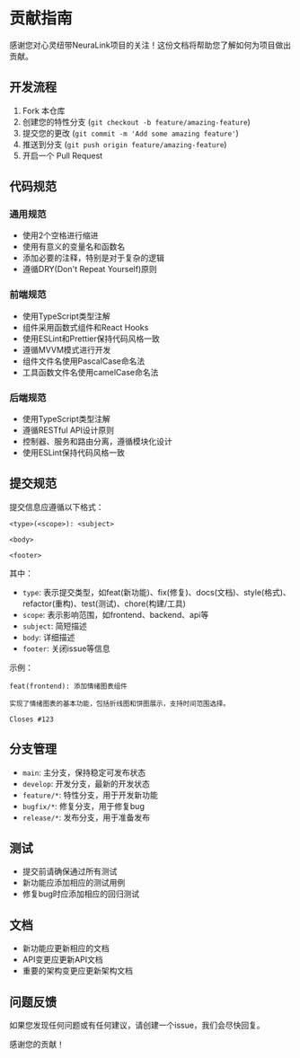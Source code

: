 # 贡献指南

感谢您对心灵纽带NeuraLink项目的关注！这份文档将帮助您了解如何为项目做出贡献。

## 开发流程

1. Fork 本仓库
2. 创建您的特性分支 (`git checkout -b feature/amazing-feature`)
3. 提交您的更改 (`git commit -m 'Add some amazing feature'`)
4. 推送到分支 (`git push origin feature/amazing-feature`)
5. 开启一个 Pull Request

## 代码规范

### 通用规范

- 使用2个空格进行缩进
- 使用有意义的变量名和函数名
- 添加必要的注释，特别是对于复杂的逻辑
- 遵循DRY(Don't Repeat Yourself)原则

### 前端规范

- 使用TypeScript类型注解
- 组件采用函数式组件和React Hooks
- 使用ESLint和Prettier保持代码风格一致
- 遵循MVVM模式进行开发
- 组件文件名使用PascalCase命名法
- 工具函数文件名使用camelCase命名法

### 后端规范

- 使用TypeScript类型注解
- 遵循RESTful API设计原则
- 控制器、服务和路由分离，遵循模块化设计
- 使用ESLint保持代码风格一致

## 提交规范

提交信息应遵循以下格式：

```
<type>(<scope>): <subject>

<body>

<footer>
```

其中：

- `type`: 表示提交类型，如feat(新功能)、fix(修复)、docs(文档)、style(格式)、refactor(重构)、test(测试)、chore(构建/工具)
- `scope`: 表示影响范围，如frontend、backend、api等
- `subject`: 简短描述
- `body`: 详细描述
- `footer`: 关闭issue等信息

示例：

```
feat(frontend): 添加情绪图表组件

实现了情绪图表的基本功能，包括折线图和饼图展示，支持时间范围选择。

Closes #123
```

## 分支管理

- `main`: 主分支，保持稳定可发布状态
- `develop`: 开发分支，最新的开发状态
- `feature/*`: 特性分支，用于开发新功能
- `bugfix/*`: 修复分支，用于修复bug
- `release/*`: 发布分支，用于准备发布

## 测试

- 提交前请确保通过所有测试
- 新功能应添加相应的测试用例
- 修复bug时应添加相应的回归测试

## 文档

- 新功能应更新相应的文档
- API变更应更新API文档
- 重要的架构变更应更新架构文档

## 问题反馈

如果您发现任何问题或有任何建议，请创建一个issue，我们会尽快回复。

感谢您的贡献！